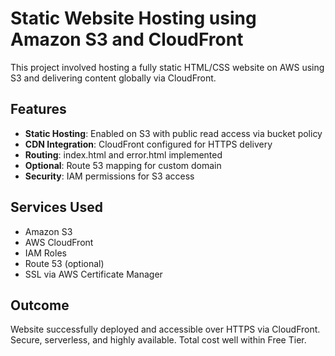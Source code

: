 # Static Website Hosting using Amazon S3 and CloudFront

This project involved hosting a fully static HTML/CSS website on AWS using S3 and delivering content globally via CloudFront.

## Features

- **Static Hosting**: Enabled on S3 with public read access via bucket policy
- **CDN Integration**: CloudFront configured for HTTPS delivery
- **Routing**: index.html and error.html implemented
- **Optional**: Route 53 mapping for custom domain
- **Security**: IAM permissions for S3 access

## Services Used

- Amazon S3
- AWS CloudFront
- IAM Roles
- Route 53 (optional)
- SSL via AWS Certificate Manager

## Outcome

Website successfully deployed and accessible over HTTPS via CloudFront. Secure, serverless, and highly available. Total cost well within Free Tier.
